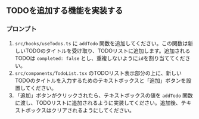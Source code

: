 ## TODOを追加する機能を実装する

### プロンプト

1.  `src/hooks/useTodos.ts` に `addTodo` 関数を追加してください。この関数は新しいTODOのタイトルを受け取り、TODOリストに追加します。追加されるTODOは `completed: false` とし、重複しないように`id`を割り当ててください。
2.  `src/components/TodoList.tsx` のTODOリスト表示部分の上に、新しいTODOのタイトルを入力するためのテキストボックスと「追加」ボタンを設置してください。
3.  「追加」ボタンがクリックされたら、テキストボックスの値を `addTodo` 関数に渡し、TODOリストに追加されるように実装してください。追加後、テキストボックスはクリアされるようにしてください。 